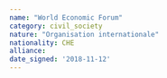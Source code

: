 ```yaml
---
name: "World Economic Forum"
category: civil_society
nature: "Organisation internationale"
nationality: CHE
alliance: 
date_signed: '2018-11-12'
---
```

    